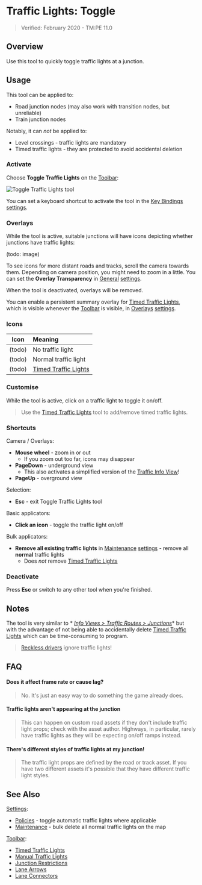 # Traffic Lights: Toggle

> Verified: February 2020 - TM:PE 11.0

## Overview

Use this tool to quickly toggle traffic lights at a junction.

## Usage

This tool can be applied to:

* Road junction nodes (may also work with transition nodes, but unreliable)
* Train junction nodes

Notably, it can _not_ be applied to:

* Level crossings - traffic lights are mandatory
* Timed traffic lights - they are protected to avoid accidental deletion

### Activate

Choose **Toggle Traffic Lights** on the [Toolbar](Toolbar.md):

![Toggle Traffic Lights tool](https://imgur.com/WPaP08X.png)

You can set a keyboard shortcut to activate the tool in the [Key Bindings](Keybinds.md) [settings](Settings.md).

### Overlays

While the tool is active, suitable junctions will have icons depicting whether junctions have traffic lights:

(todo: image)

To see icons for more distant roads and tracks, scroll the camera towards them. Depending on camera position, you might
need to zoom in a little. You can set the **Overlay Transparency** in [General](General.md) [settings](Settings.md).

When the tool is deactivated, overlays will be removed.

You can enable a persistent summary overlay for [Timed Traffic Lights](Timed-Traffic-Lights.md), which is visible
whenever the [Toolbar](Toolbar.md) is visible, in [Overlays](Overlays.md) [settings](Settings.md).

### Icons

|  Icon  | Meaning                                         |
|:------:|:------------------------------------------------|
| (todo) | No traffic light                                |
| (todo) | Normal traffic light                            |
| (todo) | [Timed Traffic Lights](Timed-Traffic-Lights.md) |

### Customise

While the tool is active, click on a traffic light to toggle it on/off.

> Use the [Timed Traffic Lights](Timed-Traffic-Lights.md) tool to add/remove timed traffic lights.

### Shortcuts

Camera / Overlays:

* **Mouse wheel** - zoom in or out
    * If you zoom out too far, icons may disappear
* **PageDown** - underground view
    * This also activates a simplified version of the [Traffic Info View](Traffic-Info-View.md)!
* **PageUp** - overground view

Selection:

* **Esc** - exit Toggle Traffic Lights tool

Basic applicators:

* **Click an icon** - toggle the traffic light on/off

Bulk applicators:

* **Remove all existing traffic lights** in [Maintenance](Maintenance.md) [settings](Settings.md) - remove all **normal**
  traffic lights
    * Does _not_ remove [Timed Traffic Lights](Timed-Traffic-Lights.md)

### Deactivate

Press **Esc** or switch to any other tool when you're finished.

## Notes

The tool is very similar to *
*[Info Views > Traffic Routes > Junctions](https://skylines.paradoxwikis.com/Roads#Traffic_Routes)** but with the
advantage of not being able to accidentally delete [Timed Traffic Lights](Timed-Traffic-Lights.md) which can be
time-consuming to program.

> [Reckless drivers](Reckless-Drivers.md) ignore traffic lights!

## FAQ

#### Does it affect frame rate or cause lag?

> No. It's just an easy way to do something the game already does.

#### Traffic lights aren't appearing at the junction

> This can happen on custom road assets if they don't include traffic light props; check with the asset author.
> Highways, in particular, rarely have traffic lights as they will be expecting on/off ramps instead.

#### There's different styles of traffic lights at my junction!

> The traffic light props are defined by the road or track asset. If you have two different assets it's possible that
> they have different traffic light styles.

## See Also

[Settings](Settings.md):

* [Policies](Policies.md) - toggle automatic traffic lights where applicable
* [Maintenance](Maintenance.md) - bulk delete all normal traffic lights on the map

[Toolbar](Toolbar.md):

* [Timed Traffic Lights](Timed-Traffic-Lights.md)
* [Manual Traffic Lights](Manual-Traffic-Lights.md)
* [Junction Restrictions](Junction-Restrictions.md)
* [Lane Arrows](Lane-Arrows.md)
* [Lane Connectors](Lane-Connectors.md)